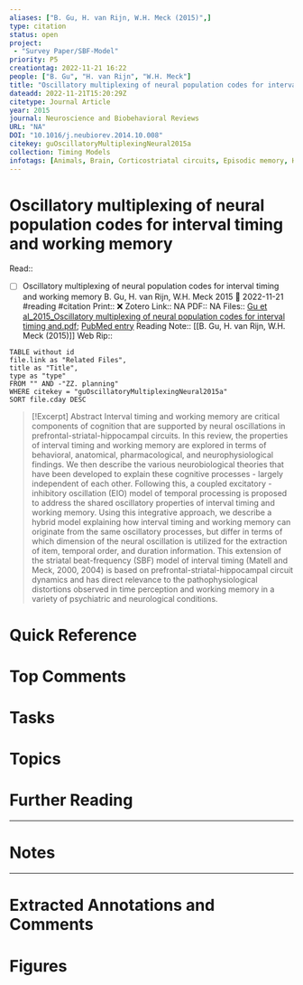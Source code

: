 ```yaml
---
aliases: ["B. Gu, H. van Rijn, W.H. Meck (2015)",]
type: citation
status: open
project: 
 - "Survey Paper/SBF-Model"
priority: P5
creationtag: 2022-11-21 16:22
people: ["B. Gu", "H. van Rijn", "W.H. Meck"]
title: "Oscillatory multiplexing of neural population codes for interval timing and working memory"
dateadd: 2022-11-21T15:20:29Z
citetype: Journal Article
year: 2015
journal: Neuroscience and Biobehavioral Reviews
URL: "NA"
DOI: "10.1016/j.neubiorev.2014.10.008"
citekey: guOscillatoryMultiplexingNeural2015a
collection: Timing Models
infotags: [Animals, Brain, Corticostriatal circuits, Episodic memory, Humans, Memory, Short-Term, Models, Neurological, Neural oscillations, Neurons, Periodicity, Time Perception, Timing and time perception]
---
```


# Oscillatory multiplexing of neural population codes for interval timing and working memory
Read:: 
- [ ] Oscillatory multiplexing of neural population codes for interval timing and working memory B. Gu, H. van Rijn, W.H. Meck 2015 🛫 2022-11-21 #reading #citation
Print::  ❌
Zotero Link:: NA
PDF:: NA
Files:: [Gu et al_2015_Oscillatory multiplexing of neural population codes for interval timing and.pdf](file:////home/michaelt/Insync/m@tarlton.info/Google%20Drive/06.%20Zotero/storage/GJM6LKQE/Gu%20et%20al_2015_Oscillatory%20multiplexing%20of%20neural%20population%20codes%20for%20interval%20timing%20and.pdf); [PubMed entry](file:///)
Reading Note:: [[B. Gu, H. van Rijn, W.H. Meck (2015)]]
Web Rip:: 

```dataview
TABLE without id
file.link as "Related Files",
title as "Title",
type as "type"
FROM "" AND -"ZZ. planning"
WHERE citekey = "guOscillatoryMultiplexingNeural2015a" 
SORT file.cday DESC
```


> [!Excerpt] Abstract
> Interval timing and working memory are critical components of cognition that are supported by neural oscillations in prefrontal-striatal-hippocampal circuits. In this review, the properties of interval timing and working memory are explored in terms of behavioral, anatomical, pharmacological, and neurophysiological findings. We then describe the various neurobiological theories that have been developed to explain these cognitive processes - largely independent of each other. Following this, a coupled excitatory - inhibitory oscillation (EIO) model of temporal processing is proposed to address the shared oscillatory properties of interval timing and working memory. Using this integrative approach, we describe a hybrid model explaining how interval timing and working memory can originate from the same oscillatory processes, but differ in terms of which dimension of the neural oscillation is utilized for the extraction of item, temporal order, and duration information. This extension of the striatal beat-frequency (SBF) model of interval timing (Matell and Meck, 2000, 2004) is based on prefrontal-striatal-hippocampal circuit dynamics and has direct relevance to the pathophysiological distortions observed in time perception and working memory in a variety of psychiatric and neurological conditions.


# Quick Reference

# Top Comments

# Tasks

# Topics


# Further Reading 
 

----
# Notes


----
# Extracted Annotations and Comments


# Figures